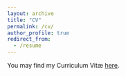 ```yaml
---
layout: archive
title: "CV"
permalink: /cv/
author_profile: true
redirect_from:
  - /resume
---
```


You may find my Curriculum Vitæ [here](https://kleman.github.io/files/Curriculum_Vitae__English.pdf).
